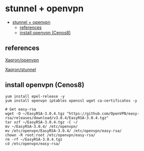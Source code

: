 # stunnel + openvpn

- [stunnel + openvpn](#stunnel--openvpn)
  - [references](#references)
  - [install openvpn (Cenos8)](#install-openvpn-cenos8)

## references

[Xaqron/openvpn](https://github.com/Xaqron/openvpn)

[Xaqron/stunnel](https://github.com/Xaqron/stunnel)

## install openvpn (Cenos8)

    yum install epel-release -y
    yum install openvpn iptables openssl wget ca-certificates -y

    # Get easy-rsa
    wget -O ~/EasyRSA-3.0.4.tgz "https://github.com/OpenVPN/easy-rsa/releases/download/v3.0.4/EasyRSA-3.0.4.tgz"
    tar xzf ~/EasyRSA-3.0.4.tgz -C ~/
    mv ~/EasyRSA-3.0.4/ /etc/openvpn/
    mv /etc/openvpn/EasyRSA-3.0.4/ /etc/openvpn/easy-rsa/
    chown -R root:root /etc/openvpn/easy-rsa/
    rm -rf ~/EasyRSA-3.0.4.tgz
    cd /etc/openvpn/easy-rsa/



